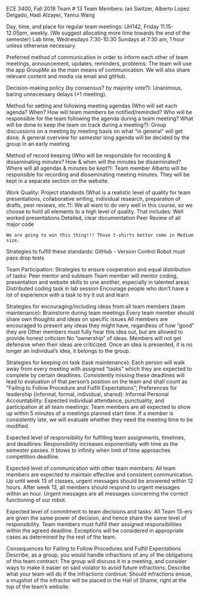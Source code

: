 ECE 3400, Fall 2018 
Team # 13
Team Members: Ian Switzer, Alberto Lopez Delgado, Hadi Alzayer, Yanrui Wang

Day, time, and place for regular team meetings:
UH142, Friday 11.15-12.05pm, weekly. (We suggest allocating more time towards the end of the semester)
Lab time, Wednesdays 7:30-10:30
Sundays at 7:30 am, 1 hour unless otherwise necessary

Preferred method of communication in order to inform each other of team meetings, announcement, updates, reminders, problems:
The team will use the app GroupMe as the main means of communication. We will also share relevant content and media via email and gitHub.

Decision-making policy (by consensus? by majority vote?):
Unanimous, baring unnecessary delays (>1 meeting).

Method for setting and following meeting agendas (Who will set each agenda? When? How will team members be notified/reminded? Who will be responsible for the team following the agenda during a team meeting? What will be done to keep the team on track during a meeting?):
Group discussions on a meeting by meeting basis on what “in general” will get done. A general overview for semester long agenda will be decided by the group in an early meeting.

Method of record keeping (Who will be responsible for recording & disseminating minutes? How & when will the minutes be disseminated? Where will all agendas & minutes be kept?):
Team member Alberto will be responsible for recording and disseminating meeting minutes. They will be kept in a separate section on the website. 

Work Quality:
Project standards (What is a realistic level of quality for team presentations, collaborative writing, individual research, preparation of drafts, peer reviews, etc.?):
We all want to do very well in this course, so we choose to hold all elements to a high level of quality. That includes:
Well worked presentations
Detailed, clear documentation
Peer Review of all major code

	We are going to win this thing!!! Those t-shirts better come in Medium size.

Strategies to fulfill these standards:
GitHub - Version Control
Robot must pass drop tests

Team Participation:
Strategies to ensure cooperation and equal distribution of tasks:
Peer mentor and subteam
Team member will mentor coding, presentation and website skills to one another, especially in talented areas 
Distributed coding task in lab session
Encourage people who don’t have a lot of experience with a task to try it out and learn

Strategies for encouraging/including ideas from all team members (team maintenance):
Brainstorm during team meetings 
Every team member should share own thoughts and ideas on specific issues
All members are encouraged to present any ideas they might have, regardless of how “good” they are
Other members must fully hear this idea out, but are allowed to provide honest criticism
No “ownership” of ideas. Members will not get defensive when their ideas are criticized. Once an idea is presented, it is no longer an individual’s idea, it belongs to the group.

Strategies for keeping on task (task maintenance):
Each person will walk away from every meeting with assigned “tasks” which they are expected to complete by certain deadlines. Consistently missing these deadlines will lead to evaluation of that person’s position on the team and shall count as “Failing to Follow Procedure and Fulfill Expectations”;
Preferences for leadership (informal, formal, individual, shared):
Informal
Personal Accountability:
Expected individual attendance, punctuality, and participation at all team meetings:
Team members are all expected to show up within 5 minutes of a meetings planned start time. If a member is consistently late, we will evaluate whether they need the meeting time to be modified.

Expected level of responsibility for fulfilling team assignments, timelines, and deadlines:
Responsibility increases exponentially with time as the semester passes. It blows to infinity when limit of time approaches competition deadline.

Expected level of communication with other team members:
All team members are expected to maintain effective and consistent communication. Up until week 13 of classes, urgent messages should be answered within 12 hours. After week 13, all members should respond to urgent messages within an hour. Urgent messages are all messages concerning the correct functioning of our robot.

Expected level of commitment to team decisions and tasks:
All Team 13-ers are given the same power of decision, and hence share the same level of responsibility. Team members must fulfill their assigned responsibilities within the agreed deadline. Exceptions will be considered in appropriate cases as determined by the rest of the team.

Consequences for Failing to Follow Procedures and Fulfill Expectations
Describe, as a group, you would handle infractions of any of the obligations of this team contract:
The group will discuss it in a meeting, and consider ways to make it easier on said violator to avoid future infractions. 
Describe what your team will do if the infractions continue:
Should infractions ensue, a mugshot of the infractor will be placed in the Hall of Shame, right at the top of the team’s website. 
